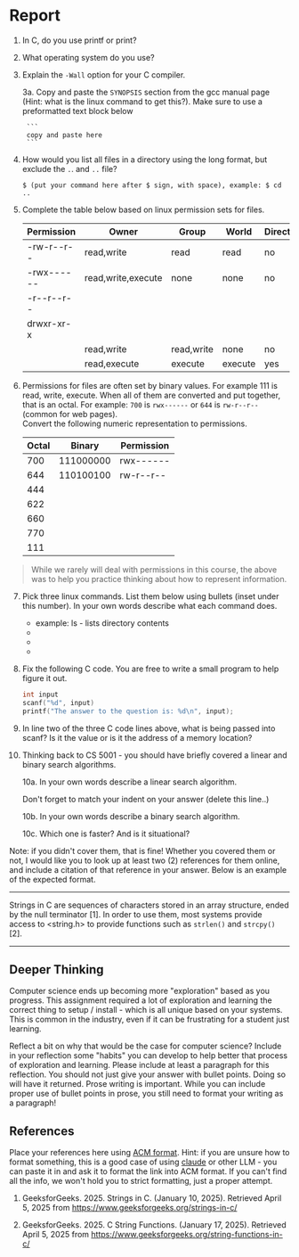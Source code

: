 # Report

1. In C, do you use printf or print? 

2. What operating system do you use? 

3. Explain the `-Wall` option for your C compiler. 


    3a. Copy and paste the `SYNOPSIS` section from the gcc manual page (Hint: what is the linux command to get this?). Make sure to use a preformatted text block below 

        ```
        copy and paste here
        ```

4. How would you list all files in a directory using the long format, but exclude the `.`. and `..` file?

    ```console
    $ (put your command here after $ sign, with space), example: $ cd ..
    ```

5. Complete the table below based on linux permission sets for files.

    | Permission |  Owner             | Group               | World               | Directory? |  
    | ---------- | ------------------ | ------------------  | ------------------  | ---------- |
    | -rw-r--r-- | read,write         |  read               | read                |  no        |
    | -rwx------ | read,write,execute |  none               | none                |  no        |
    | -r--r--r-- |                    |                     |                     |            |
    | drwxr-xr-x |                    |                     |                     |            |
    |            | read,write         | read,write          | none                |  no        |
    |            | read,execute       | execute             | execute             |  yes       |


     

6. Permissions for files are often set by binary values. For example 111 is read, write, execute. When all of them are converted and put together, that is an octal. For example: `700` is `rwx------` or `644` is `rw-r--r--` (common for web pages).  
   Convert the following numeric representation to permissions. 

   | Octal |  Binary     | Permission |
   |  ---  |  ---------- | ---------- |
   |  700  |  111000000  | rwx------  |
   |  644  |  110100100  | rw-r--r--  |
   |  444  |             |            |    
   |  622  |             |            |
   |  660  |             |            |
   |  770  |             |            |
   |  111  |             |            |

> While we rarely will deal with permissions in this course, the above was to help you practice thinking about how to represent information. 

7. Pick three linux commands. List them below using bullets (inset under this number). In your own words describe what each command does. 
   
   * example: ls - lists directory contents
   * 
   * 
   *    

8. Fix the following C code. You are free to write a small program to help figure it out. 
    ```c
    int input
    scanf("%d", input)
    printf("The answer to the question is: %d\n", input);
    ```

9. In line two of the three C code lines above, what is being passed into scanf? Is it the value or is it the address of a memory location?


10. Thinking back to CS 5001 - you should have briefly covered a linear and binary search algorithms. 

    10a. In your own words describe a linear search algorithm.

    Don't forget to match your indent on your answer (delete this line..)


    10b. In your own words describe a binary search algorithm. 


    10c. Which one is faster? And is it situational?


Note: if you didn't cover them, that is fine! Whether you covered them or not, I would like you to look up at least two (2) references for them online, and include a citation of that reference in your answer. Below is an example of the expected format.

---

Strings in C are sequences of characters stored in an array structure, ended by the null terminator [1]. In order to use them, most systems provide access to <string.h> to provide functions such as `strlen()` and `strcpy()` [2].

---

## Deeper Thinking

Computer science ends up becoming more "exploration" based as you progress. This assignment required a lot of exploration and learning the correct thing to setup / install - which is all unique based on your systems. This is common in the industry, even if it can be frustrating for a student just learning. 
  
Reflect a bit on why that would be the case for computer science? Include in your reflection some "habits" you can develop to help better that process of exploration and learning. Please include at least a paragraph for this reflection. You should not just give your answer with bullet points. Doing so will have it returned. Prose writing is important. While you can include proper use of bullet points in prose, you still need to format your writing as a paragraph!  



## References
Place your references here using [ACM format](https://www.acm.org/publications/authors/reference-formatting). Hint: if you are unsure how to format something, this is a good case of using [claude](https://claude.northeastern.edu/) or other LLM - you can paste it in and ask it to format the link into ACM format. If you can't find all the info, we won't hold you to strict formatting, just a proper attempt. 

1. GeeksforGeeks. 2025. Strings in C. (January 10, 2025). Retrieved April 5, 2025 from https://www.geeksforgeeks.org/strings-in-c/
 
2. GeeksforGeeks. 2025. C String Functions. (January 17, 2025). Retrieved April 5, 2025 from https://www.geeksforgeeks.org/string-functions-in-c/
